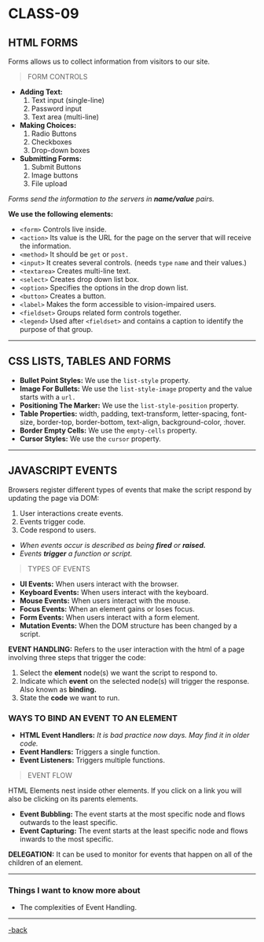 # CLASS-09

## HTML FORMS

Forms allows us to collect information from visitors to our site.

>FORM CONTROLS

* **Adding Text:**
  1. Text input (single-line)
  2. Password input
  3. Text area (multi-line)
* **Making Choices:**
  1. Radio Buttons
  2. Checkboxes
  3. Drop-down boxes
* **Submitting Forms:**
  1. Submit Buttons
  2. Image buttons
  3. File upload
  
*Forms send the information to the servers in **name/value** pairs.*

**We use the following elements:**

* `<form>` Controls live inside.
* `<action>` Its value is the URL for the page on the server that will receive the information.
* `<method>` It should be `get` or `post.`
* `<input>` It creates several controls. (needs `type` `name` and their values.)
* `<textarea>` Creates multi-line text.
* `<select>` Creates drop down list box.
* `<option>` Specifies the options in the drop down list.
* `<button>` Creates a button.
* `<label>` Makes the form accessible to vision-impaired users.
* `<fieldset>` Groups related form controls together.
* `<legend>` Used after `<fieldset>` and contains a caption to identify the purpose of that group.

***

## CSS LISTS, TABLES AND FORMS

* **Bullet Point Styles:** We use the `list-style` property.
* **Image For Bullets:** We use the `list-style-image` property and the value starts with a `url.`
* **Positioning The Marker:** We use the `list-style-position` property.
* **Table Properties:** width, padding, text-transform, letter-spacing, font-size, border-top, border-bottom, text-align, background-color, :hover.
* **Border Empty Cells:** We use the `empty-cells` property.
* **Cursor Styles:** We use the `cursor` property.

***

## JAVASCRIPT EVENTS

Browsers register different types of events that make the script respond by updating the page via DOM:

1. User interactions create events.
2. Events trigger code.
3. Code respond to users.

* *When events occur is described as being **fired** or **raised.***
* *Events **trigger** a function or script.*

>TYPES OF EVENTS

* **UI Events:** When users interact with the browser.
* **Keyboard Events:** When users interact with the keyboard.
* **Mouse Events:** When users interact with the mouse.
* **Focus Events:** When an element gains or loses focus.
* **Form Events:** When users interact with a form element.
* **Mutation Events:** When the DOM structure has been changed by a script.

**EVENT HANDLING:** Refers to the user interaction with the html of a page involving three steps that trigger the code:

1. Select the **element** node(s) we want the script to respond to.
2. Indicate which **event** on the selected node(s) will trigger the response. Also known as **binding.**
3. State the **code** we want to run.

### WAYS TO BIND AN EVENT TO AN ELEMENT

* **HTML Event Handlers:** *It is bad practice now days. May find it in older code.*
* **Event Handlers:** Triggers a single function.
* **Event Listeners:** Triggers multiple functions.

>EVENT FLOW

HTML Elements nest inside other elements. If you click on a link you will also be clicking on its parents elements.

* **Event Bubbling:** The event starts at the most specific node and flows outwards to the least specific.
* **Event Capturing:** The event starts at the least specific node and flows inwards to the most specific.

**DELEGATION:** It can be used to monitor for events that happen on all of the children of an element.

***

### Things I want to know more about

* The complexities of Event Handling.

***

[-back](https://alexriverau.github.io/reading-notes/)